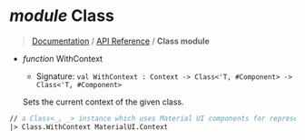 # *module* Class

> [Documentation][1] / [API Reference](API.md) / **Class module**

* *function* WithContext
    * Signature: `val WithContext : Context -> Class<'T, #Component> -> Class<'T, #Component>`

    Sets the current context of the given class.

```fsharp
// a Class<_, _> instance which uses Material UI components for representation
|> Class.WithContext MaterialUI.Context
```

[1]: https://bitbucket.org/IntelliFactory/websharper.react/overview
